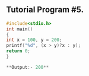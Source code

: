 ## Tutorial Program #5.
```c
#include<stdio.h>
int main()
{
int x = 100, y = 200;
printf("%d", (x > y)?x : y);
return 0;
}

**Output:- 200**
